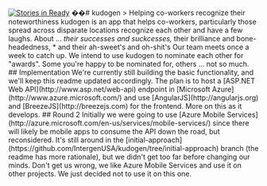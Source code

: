 [![Stories in Ready](https://badge.waffle.io/intergenusa/kudogen.png?label=ready&title=Ready)](https://waffle.io/intergenusa/kudogen)
��#   k u d o g e n  
  
 >   H e l p i n g   c o - w o r k e r s   r e c o g n i z e   t h e i r   n o t e w o r t h i n e s s  
  
 k u d o g e n   i s   a n   a p p   t h a t   h e l p s   c o - w o r k e r s ,   p a r t i c u l a r l y   t h o s e   s p r e a d   a c r o s s   d i s p a r a t e   l o c a t i o n s   r e c o g n i z e   e a c h   o t h e r   a n d   h a v e   a   f e w   l a u g h s .   A b o u t   . . .  
  
 *   t h e i r   s u c c e s s e s   a n d   s u c k c e s s e s ,  
 *   t h e i r   b r i l l i a n c e   a n d   b o n e - h e a d e d n e s s ,  
 *   a n d   t h e i r   a h - s w e e t ' s   a n d   o h - s h i t ' s  
  
 O u r   t e a m   m e e t s   o n c e   a   w e e k   t o   c a t c h   u p .   W e   i n t e n d   t o   u s e   k u d o g e n   t o   n o m i n a t e   e a c h   o t h e r   f o r   " a w a r d s " .   S o m e   y o u ' r e   h a p p y   t o   b e   n o m i n a t e d   f o r ,   o t h e r s   . . .   n o t   s o   m u c h .  
  
 # #   I m p l e m e n t a t i o n  
  
 W e ' r e   c u r r e n t l y   s t i l l   b u i l d i n g   t h e   b a s i c   f u n c t i o n a l i t y ,   a n d   w e ' l l   k e e p   t h i s   r e a d m e   u p d a t e d   a c c o r d i n g l y .   T h e   p l a n   i s   t o   h o s t   a   [ A S P . N E T   W e b   A P I ] ( h t t p : / / w w w . a s p . n e t / w e b - a p i )   e n d p o i n t   i n   [ M i c r o s o f t   A z u r e ] ( h t t p : / / w w w . a z u r e . m i c r o s o f t . c o m / )   a n d   u s e   [ A n g u l a r J S ] ( h t t p : / / a n g u l a r j s . o r g )   a n d   [ B r e e z e J S ] ( h t t p : / / b r e e z e j s . c o m )   f o r   t h e   f r o n t e n d .   M o r e   o n   t h i s   a s   i t   d e v e l o p s .  
  
 # #   R o u n d   2  
  
 I n i t i a l l y   w e   w e r e   g o i n g   t o   u s e   [ A z u r e   M o b i l e   S e r v i c e s ] ( h t t p : / / a z u r e . m i c r o s o f t . c o m / e n - u s / s e r v i c e s / m o b i l e - s e r v i c e s / )   s i n c e   t h e r e   w i l l   l i k e l y   b e   m o b i l e   a p p s   t o   c o n s u m e   t h e   A P I   d o w n   t h e   r o a d ,   b u t   r e c o n s i d e r e d .   I t ' s   s t i l l   a r o u n d   i n   t h e   [ i n i t i a l - a p p r o a c h ] ( h t t p s : / / g i t h u b . c o m / I n t e r g e n U S A / k u d o g e n / t r e e / i n i t i a l - a p p r o a c h )   b r a n c h   ( t h e   r e a d m e   h a s   m o r e   r a t i o n a l e ) ,   b u t   w e   d i d n ' t   g e t   t o o   f a r   b e f o r e   c h a n g i n g   o u r   m i n d s .   D o n ' t   g e t   u s   w r o n g ,   w e   l i k e   A z u r e   M o b i l e   S e r v i c e s   a n d   u s e   i t   o n   o t h e r   p r o j e c t s .   W e   j u s t   d e c i d e d   n o t   t o   u s e   i t   o n   t h i s   o n e .  
  
 